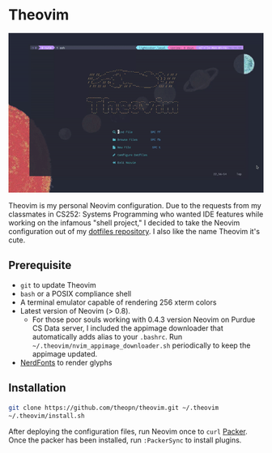 # Theovim

![theovim-demo.gif](./static/theovim-demo.gif)

Theovim is my personal Neovim configuration. Due to the requests from my classmates in CS252: Systems Programming who wanted IDE features while working on the infamous "shell project," I decided to take the Neovim configuration out of my [dotfiles repository](https://github.com/theopn/dotfiles). I also like the name Theovim it's cute.

## Prerequisite

- `git` to update Theovim
- `bash` or a POSIX compliance shell
- A terminal emulator capable of rendering 256 xterm colors
- Latest version of Neovim (> 0.8).
  - For those poor souls working with 0.4.3 version Neovim on Purdue CS Data server, I included the appimage downloader that automatically adds alias to your `.bashrc`. Run `~/.theovim/nvim_appimage_downloader.sh` periodically to keep the appimage updated.
- [NerdFonts](https://www.nerdfonts.com/font-downloads) to render glyphs

## Installation

```bash
git clone https://github.com/theopn/theovim.git ~/.theovim
~/.theovim/install.sh
```

After deploying the configuration files, run Neovim once to `curl` [Packer](https://github.com/wbthomason/packer.nvim). Once the packer has been installed, run `:PackerSync` to install plugins.

